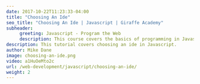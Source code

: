 ```yaml
---
date: 2017-10-22T11:23:33-04:00
title: "Choosing An Ide"
seo_title: "Choosing An Ide | Javascript | Giraffe Academy"
subheader:
     greeting: Javascript - Program the Web
     description: This course covers the basics of programming in Javascript. Work your way through the videos and we'll teach you everything you need to know to make your website more responsive!
description: This tutorial covers choosing an ide in Javascript.
author: Mike Dane
image: choosing-an-ide.png
video: a1HuOeMto2c
url: /web-development/javascript/choosing-an-ide/
weight: 2
---
```

